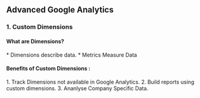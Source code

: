 ## Advanced Google Analytics

### 1. Custom Dimensions
<h4>What are Dimensions? </h4>
* Dimensions describe data. 
* Metrics Measure Data
<h4>Benefits of Custom Dimensions : </h4>
1. Track Dimensions not available in Google Analytics. 
2. Build reports using custom dimensions. 
3. Ananlyse Company Specific Data. 
